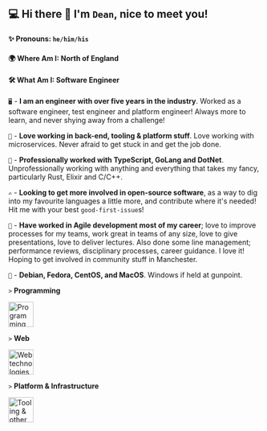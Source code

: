 ## 💻 Hi there 👋 I'm `Dean`, nice to meet you!
#### ✨ Pronouns: `he/him/his`
#### 🌍 Where Am I: North of England
#### 🛠️ What Am I: Software Engineer

`🖥️` - **I am an engineer with over five years in the industry**. Worked as a software engineer, test engineer and platform engineer! Always more to learn, and never shying away from a challenge!

`🧰` - **Love working in back-end, tooling & platform stuff**. Love working with microservices. Never afraid to get stuck in and get the job done.

`🦾` - **Professionally worked with TypeScript, GoLang and DotNet**. Unprofessionally working with anything and everything that takes my fancy, particularly Rust, Elixir and C/C++.

`✍️` - **Looking to get more involved in open-source software**, as a way to dig into my favourite languages a little more, and contribute where it's needed! Hit me with your best `good-first-issue`s!

`🌱` - **Have worked in Agile development most of my career**; love to improve processes for my teams, work great in teams of any size, love to give presentations, love to deliver lectures. Also done some line management; performance reviews, disciplinary processes, career guidance. I love it! Hoping to get involved in community stuff in Manchester.

`🐧` - **Debian, Fedora, CentOS, and MacOS**. Windows if held at gunpoint.

`>` **Programming**

<img src="https://skills.thijs.gg/icons?i=go,typescript,javascript,rust,cpp,elixir" alt="Programming languages" height="50"/>

`>` **Web**

<img src="https://skills.thijs.gg/icons?i=react,angular,gatsby,typescript,javascript,jest" alt="Web technologies" height="50"/>

`>` **Platform & Infrastructure**

<img src="https://skills.thijs.gg/icons?i=aws,azure,gcp,mongodb,docker,linux" alt="Tooling & other" height="50"/>
